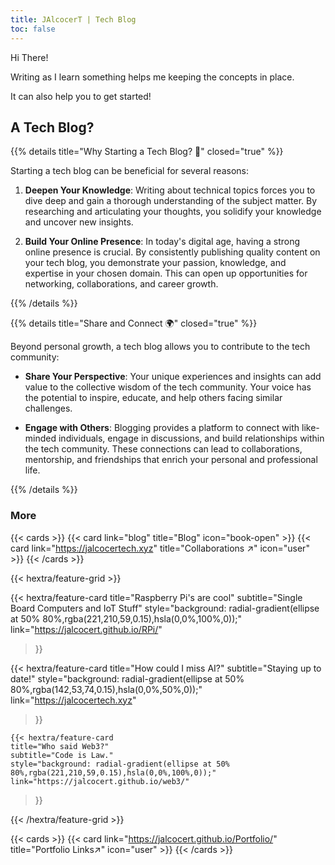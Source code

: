 ```yaml
---
title: JAlcocerT | Tech Blog
toc: false
---
```


Hi There!

Writing as I learn something helps me keeping the concepts in place.

It can also help you to get started!

## A Tech Blog?

{{% details title="Why Starting a Tech Blog? 🚀" closed="true" %}}

Starting a tech blog can be beneficial for several reasons:

1. **Deepen Your Knowledge**: Writing about technical topics forces you to dive deep and gain a thorough understanding of the subject matter. By researching and articulating your thoughts, you solidify your knowledge and uncover new insights.

2. **Build Your Online Presence**: In today's digital age, having a strong online presence is crucial. By consistently publishing quality content on your tech blog, you demonstrate your passion, knowledge, and expertise in your chosen domain. This can open up opportunities for networking, collaborations, and career growth.

{{% /details %}}

{{% details title="Share and Connect 🌍" closed="true" %}}

Beyond personal growth, a tech blog allows you to contribute to the tech community:

* **Share Your Perspective**: Your unique experiences and insights can add value to the collective wisdom of the tech community. Your voice has the potential to inspire, educate, and help others facing similar challenges.

* **Engage with Others**: Blogging provides a platform to connect with like-minded individuals, engage in discussions, and build relationships within the tech community. These connections can lead to collaborations, mentorship, and friendships that enrich your personal and professional life.

{{% /details %}}

### More

{{< cards >}}
  {{< card link="blog" title="Blog" icon="book-open" >}}
  {{< card link="https://jalcocertech.xyz" title="Collaborations ↗" icon="user" >}}
{{< /cards >}}

{{< hextra/feature-grid >}}
 
  {{< hextra/feature-card
    title="Raspberry Pi's are cool"
    subtitle="Single Board Computers and IoT Stuff"
    style="background: radial-gradient(ellipse at 50% 80%,rgba(221,210,59,0.15),hsla(0,0%,100%,0));"
    link="https://jalcocert.github.io/RPi/"
  >}}

  {{< hextra/feature-card
    title="How could I miss AI?"
    subtitle="Staying up to date!"
    style="background: radial-gradient(ellipse at 50% 80%,rgba(142,53,74,0.15),hsla(0,0%,50%,0));"
    link="https://jalcocertech.xyz"
  >}}

    {{< hextra/feature-card
    title="Who said Web3?"
    subtitle="Code is Law."
    style="background: radial-gradient(ellipse at 50% 80%,rgba(221,210,59,0.15),hsla(0,0%,100%,0));"
    link="https://jalcocert.github.io/web3/"
  >}}

{{< /hextra/feature-grid >}}

{{< cards >}}
  {{< card link="https://jalcocert.github.io/Portfolio/" title="Portfolio Links↗" icon="user" >}}
{{< /cards >}}
